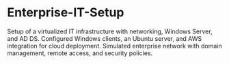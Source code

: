 # Enterprise-IT-Setup
Setup of a virtualized IT infrastructure with networking, Windows Server, and AD DS. Configured Windows clients, an Ubuntu server, and AWS integration for cloud deployment. Simulated enterprise network with domain management, remote access, and security policies.
